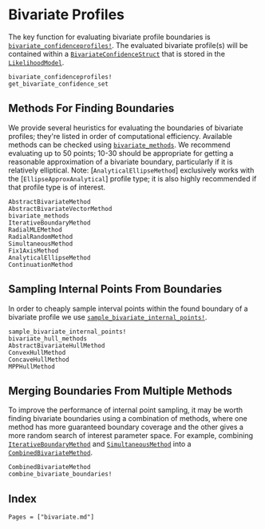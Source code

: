# Bivariate Profiles

The key function for evaluating bivariate profile boundaries is [`bivariate_confidenceprofiles!`](@ref). The evaluated bivariate profile(s) will be contained within a [`BivariateConfidenceStruct`](@ref) that is stored in the [`LikelihoodModel`](@ref).

```@docs
bivariate_confidenceprofiles!
get_bivariate_confidence_set
```

## Methods For Finding Boundaries

We provide several heuristics for evaluating the boundaries of bivariate profiles; they're listed in order of computational efficiency. Available methods can be checked using [`bivariate_methods`](@ref). We recommend evaluating up to 50 points; 10-30 should be appropriate for getting a reasonable approximation of a bivariate boundary, particularly if it is relatively elliptical. Note: [`AnalyticalEllipseMethod`] exclusively works with the [`EllipseApproxAnalytical`] profile type; it is also highly recommended if that profile type is of interest.

```@docs
AbstractBivariateMethod
AbstractBivariateVectorMethod
bivariate_methods
IterativeBoundaryMethod
RadialMLEMethod
RadialRandomMethod
SimultaneousMethod
Fix1AxisMethod
AnalyticalEllipseMethod
ContinuationMethod
```

## Sampling Internal Points From Boundaries

In order to cheaply sample interval points within the found boundary of a bivariate profile we use [`sample_bivariate_internal_points!`](@ref).

```@docs
sample_bivariate_internal_points!
bivariate_hull_methods
AbstractBivariateHullMethod
ConvexHullMethod
ConcaveHullMethod
MPPHullMethod
```

## Merging Boundaries From Multiple Methods

To improve the performance of internal point sampling, it may be worth finding bivariate boundaries using a combination of methods, where one method has more guaranteed boundary coverage and the other gives a more random search of interest parameter space. For example, combining [`IterativeBoundaryMethod`](@ref) and [`SimultaneousMethod`](@ref) into a [`CombinedBivariateMethod`](@ref). 

```@docs
CombinedBivariateMethod
combine_bivariate_boundaries!
```

## Index

```@index
Pages = ["bivariate.md"]
```
